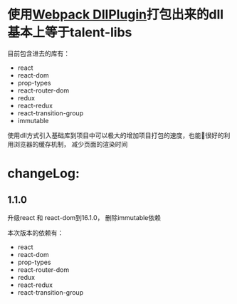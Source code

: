 # 使用[Webpack DllPlugin](https://webpack.js.org/plugins/dll-plugin/)打包出来的dll 基本上等于talent-libs

目前包含进去的库有：

* react
* react-dom
* prop-types
* react-router-dom
* redux
* react-redux
* react-transition-group
* immutable

使用dll方式引入基础库到项目中可以极大的增加项目打包的速度，也能很好的利用浏览器的缓存机制， 减少页面的渲染时间

# changeLog:

## 1.1.0

升级react 和 react-dom到16.1.0， 删除immutable依赖

本次版本的依赖有：
* react
* react-dom
* prop-types
* react-router-dom
* redux
* react-redux
* react-transition-group